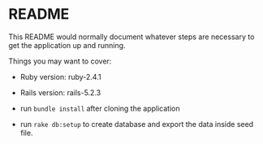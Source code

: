 # README

This README would normally document whatever steps are necessary to get the
application up and running.

Things you may want to cover:

* Ruby version: ruby-2.4.1 

* Rails version: rails-5.2.3

* run `bundle install` after cloning the application 

* run `rake db:setup` to create database and export the data inside seed file.

